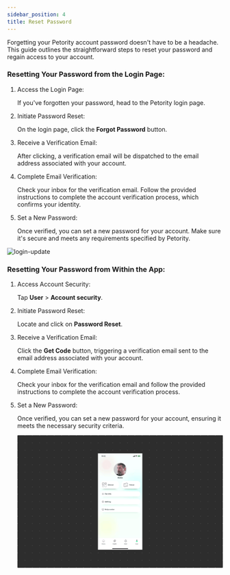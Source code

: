 ```yaml
---
sidebar_position: 4
title: Reset Password
---
```


Forgetting your Petority account password doesn't have to be a headache. This guide outlines the straightforward steps to reset your password and regain access to your account.
### Resetting Your Password from the Login Page:
1. Access the Login Page:

    If you've forgotten your password, head to the Petority login page.
2. Initiate Password Reset:

    On the login page, click the **Forgot Password** button.
3. Receive a Verification Email:

    After clicking, a verification email will be dispatched to the email address associated with your account.
4. Complete Email Verification:

    Check your inbox for the verification email. Follow the provided instructions to complete the account verification process, which confirms your identity.
5. Set a New Password:

    Once verified, you can set a new password for your account. Make sure it's secure and meets any requirements specified by Petority.

![login-update](/img/manage-account/Password-reset1.gif)

### Resetting Your Password from Within the App:
1. Access Account Security:

    Tap **User** > **Account security**.
2. Initiate Password Reset:

    Locate and click on **Password Reset**.
3. Receive a Verification Email:

    Click the **Get Code** button, triggering a verification email sent to the email address associated with your account.
4. Complete Email Verification:

    Check your inbox for the verification email and follow the provided instructions to complete the account verification process.
5. Set a New Password:

    Once verified, you can set a new password for your account, ensuring it meets the necessary security criteria.

    ![user update](/img/manage-account/Password-Reset2.gif)
